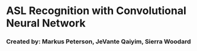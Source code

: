 # ASL Recognition with Convolutional Neural Network
### Created by: Markus Peterson, JeVante Qaiyim, Sierra Woodard

